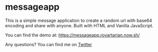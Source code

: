 # messageapp
This is a simple message application to create a random url with base64 encoding and share with anyone. Built with HTML and Vanilla JavaScript.


You can find the demo at: 
https://messageapp.royartarian.now.sh/


Any questions? 
You can find me on <a href="https://www.twitter.com/rartarian">Twitter</a>


